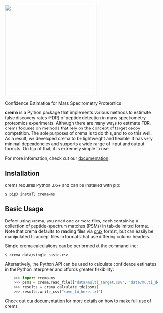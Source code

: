 <img src="https://raw.githubusercontent.com/Noble-Lab/crema/master/docs/static/crema_logo_caramel_light.png" width=300>  

Confidence Estimation for Mass Spectrometry Proteomics

**crema** is a Python package that implements various methods to estimate false discovery rates (FDR) of peptide
detection in mass spectrometry proteomics experiments. Although there are many ways to estimate FDR, crema focuses on
methods that rely on the concept of target decoy competition. The sole purposes of crema is to do this, and to do this
well. As a result, we developed crema to be lightweight and flexible. It has very minimal dependencies and supports a
wide range of input and output formats. On top of that, it is extremely simple to use.

For more information, check out our
[documentation](https://crema-ms.readthedocs.io).  

## Installation  

crema requires Python 3.6+ and can be installed with pip:  

```
$ pip3 install crema-ms
```

## Basic Usage  

Before using crema, you need one or more files, each containing a collection of
peptide-spectrum matches (PSMs) in tab-delimited format. Note that crema defaults
to reading files via [crux](http://crux.ms/index.html) format, but can easily be
manipulated to accept files in formats that use differing column headers.

Simple crema calculations can be performed at the command line:

```Bash
$ crema data/single_basic.csv
```

Alternatively, the Python API can be used to calculate confidence estimates in the Python
interpreter and affords greater flexibility:

```Python
    >>> import crema-ms
    >>> psms = crema.read_file(["data/multi_target.csv", "data/multi_decoy.csv"])
    >>> results = crema.calculate_tdc(psms)
    >>> results.write_csv("save_to_here.txt")
```

Check out our [documentation](hhttps://crema-ms.readthedocs.io) for more details
on how to make full use of crema.